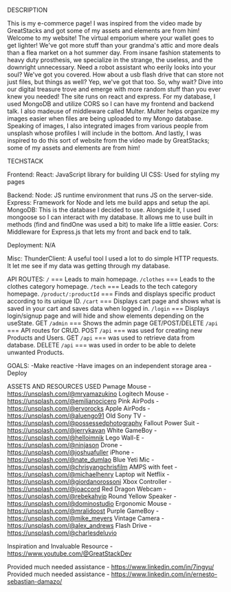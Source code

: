 DESCRIPTION

This is my e-commerce page! I was inspired from the video made by GreatStacks and got some of my assets and elements are from him! Welcome to my website! The virtual emporium where your wallet goes to get lighter! We've got more stuff than your grandma's attic and more deals than a flea market on a hot summer day. From insane fashion statements to heavy duty prosthesis, we specialize in the strange, the useless, and the downright unnecessary. Need a robot assistant who eerily looks into your soul? We've got you covered. How about a usb flash drive that can store not just files, but things as well? Yep, we've got that too. So, why wait? Dive into our digital treasure trove and emerge with more random stuff than you ever knew you needed!
The site runs on react and express. For my database, I used MongoDB and utilize CORS so I can have my frontend and backend talk. I also madeuse of middleware called Multer. Multer helps organize my images easier when files are being uploaded to my Mongo database. Speaking of images, I also integrated images from various people from unsplash whose profiles I will include in the bottom. And lastly, I was inspired to do this sort of website from the video made by GreatStacks; some of my assets and elements are from him!



TECHSTACK

Frontend:
    React: JavaScript library for building UI
    CSS: Used for styling my pages

Backend:
    Node: JS runtime environment that runs JS on the server-side.
    Express: Framework for Node and lets me build apps and setup the api.
    MongoDB: This is the database I decided to use. Alongside it, I used mongoose so I can interact with my database.
    It allows me to use built in methods (find and findOne was used a bit) to make life a little easier.
    Cors: Middleware for Express.js that lets my front and back end to talk.

Deployment:
    N/A

Misc:
    ThunderClient: A useful tool I used a lot to do simple HTTP requests. It let me see if my data was getting through my database.




API ROUTES: 
`/` === Leads to main homepage.
`/clothes` === Leads to the clothes category homepage.
`/tech` ===  Leads to the tech category homepage.
`/product/:productId` === Finds and displays specific product according to its unique ID.
`/cart` === Displays cart page and shows what is saved in your cart and saves data when logged in. 
`/login` === Displays login/signup page and will hide and show elements depending on the useState.
GET `/admin` === Shows the admin page
GET/POST/DELETE `/api`   === API routes for CRUD. 
POST `/api` === was used for creating new Products and Users.
GET `/api` === was used to retrieve data from database.
DELETE `/api` === was used in order to be able to delete unwanted Products.

GOALS: 
-Make reactive
-Have images on an independent storage area
-Deploy


ASSETS AND RESOURCES USED
Pwnage Mouse - https://unsplash.com/@mryamazukino
Logitech Mouse - https://unsplash.com/@emilianocicero
Pink AirPods - https://unsplash.com/@ervorocks
Apple AirPods - https://unsplash.com/@aluengo91
Old Sony TV - https://unsplash.com/@possessedphotography
Fallout Power Suit - https://unsplash.com/@jerrykavan
White GameBoy - https://unsplash.com/@helloimnik
Lego Wall-E - https://unsplash.com/@ninjason
Drone - https://unsplash.com/@joshuafuller
iPhone - https://unsplash.com/@nate_dumlao
Blue Yeti Mic - https://unsplash.com/@chrisyangchrisfilm
AMPS with feet - https://unsplash.com/@michaelhenry
Laptop wit Netflix - https://unsplash.com/@giordanorossoni
Xbox Controller - https://unsplash.com/@joaccord
Red Dragon Webcam - https://unsplash.com/@rebekahyip
Round Yellow Speaker - https://unsplash.com/@dominostudio
Ergonomic Mouse - https://unsplash.com/@mralidoost
Purple GameBoy - https://unsplash.com/@mike_meyers
Vintage Camera - https://unsplash.com/@alex_andrews
Flash Drive - https://unsplash.com/@charlesdeluvio

Inspiration and Invaluable Resource - https://www.youtube.com/@GreatStackDev

Provided much needed assistance - https://www.linkedin.com/in/7ingyu/
Provided much needed assistance - https://www.linkedin.com/in/ernesto-sebastian-damazo/

